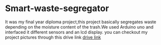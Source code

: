 # Smart-waste-segregator
It was my final year diploma project,this project basically segregates waste depending on the moisture content of the trash.We used Arduino uno and interfaced it different sensors and an lcd display.
you can checkout my project pictures through this drive link
[drive link](https://drive.google.com/drive/folders/1t1Pe1X6QLRbzF0nPisSZkaPG5FWC6L8r)
